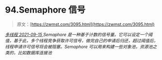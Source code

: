 <!--yml
category: 未分类
date: 0001-01-01 00:00:00
-->

# 94.Semaphore 信号

> 原文：[https://zwmst.com/3095.html](https://zwmst.com/3095.html)

   [ *多线程* ](https://zwmst.com/%e5%a4%9a%e7%ba%bf%e7%a8%8b)*[ <time datetime="2021-09-16T00:01:14+08:00"> 2021-09-15 </time> ](https://zwmst.com/3095.html)  Semaphore 是一种基于计数的信号量。它可以设定一个阈值，基于此，多个线程竞争获取许可信号，做完自己的申请后归还，超过阈值后，线程申请许可信号将会被阻塞。Semaphore 可以用来构建一些对象池，资源池之类的，比如数据库连接池*